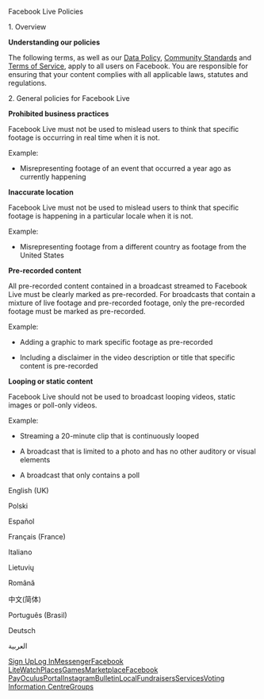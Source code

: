 Facebook Live Policies

1\. Overview

**Understanding our policies**

The following terms, as well as our [Data Policy](https://www.facebook.com/about/privacy/), [Community Standards](https://www.facebook.com/communitystandards/) and [Terms of Service](https://www.facebook.com/legal/terms), apply to all users on Facebook. You are responsible for ensuring that your content complies with all applicable laws, statutes and regulations.

2\. General policies for Facebook Live

**Prohibited business practices**

Facebook Live must not be used to mislead users to think that specific footage is occurring in real time when it is not.

Example:

*   Misrepresenting footage of an event that occurred a year ago as currently happening

**Inaccurate location**

Facebook Live must not be used to mislead users to think that specific footage is happening in a particular locale when it is not.

Example:

*   Misrepresenting footage from a different country as footage from the United States

**Pre-recorded content**

All pre-recorded content contained in a broadcast streamed to Facebook Live must be clearly marked as pre-recorded. For broadcasts that contain a mixture of live footage and pre-recorded footage, only the pre-recorded footage must be marked as pre-recorded.

Example:

*   Adding a graphic to mark specific footage as pre-recorded

*   Including a disclaimer in the video description or title that specific content is pre-recorded

**Looping or static content**

Facebook Live should not be used to broadcast looping videos, static images or poll-only videos.

Example:

*   Streaming a 20-minute clip that is continuously looped

*   A broadcast that is limited to a photo and has no other auditory or visual elements

*   A broadcast that only contains a poll

English (UK)

Polski

Español

Français (France)

Italiano

Lietuvių

Română

中文(简体)

Português (Brasil)

Deutsch

العربية

[Sign Up](https://www.facebook.com/reg/)[Log In](https://www.facebook.com/login/)[Messenger](https://l.facebook.com/l.php?u=https%3A%2F%2Fmessenger.com%2F&h=AT0yysBNprZ9O-qASaiI0OxV9yWVdvwY3XHXPEkHsQW57RydnjwRk_jXsWPLZq2tYTvOJ6SaM7uV66lN3wY7ictccZ7pE5_6bHgbB98KgKs1diioRZrex0zBb7YwC3yM96qWMPdpxe0KyTGK-bd4a7w5Hq0lcBzwiv0V5g)[Facebook Lite](https://www.facebook.com/lite/)[Watch](https://en-gb.facebook.com/watch/)[Places](https://www.facebook.com/places/)[Games](https://www.facebook.com/games/)[Marketplace](https://www.facebook.com/marketplace/)[Facebook Pay](https://pay.facebook.com/)[Oculus](https://l.facebook.com/l.php?u=https%3A%2F%2Fwww.oculus.com%2F&h=AT0yysBNprZ9O-qASaiI0OxV9yWVdvwY3XHXPEkHsQW57RydnjwRk_jXsWPLZq2tYTvOJ6SaM7uV66lN3wY7ictccZ7pE5_6bHgbB98KgKs1diioRZrex0zBb7YwC3yM96qWMPdpxe0KyTGK-bd4a7w5Hq0lcBzwiv0V5g)[Portal](https://portal.facebook.com/)[Instagram](https://l.facebook.com/l.php?u=https%3A%2F%2Fwww.instagram.com%2F&h=AT0yysBNprZ9O-qASaiI0OxV9yWVdvwY3XHXPEkHsQW57RydnjwRk_jXsWPLZq2tYTvOJ6SaM7uV66lN3wY7ictccZ7pE5_6bHgbB98KgKs1diioRZrex0zBb7YwC3yM96qWMPdpxe0KyTGK-bd4a7w5Hq0lcBzwiv0V5g)[Bulletin](https://www.bulletin.com/)[Local](https://www.facebook.com/local/lists/245019872666104/)[Fundraisers](https://www.facebook.com/fundraisers/)[Services](https://www.facebook.com/biz/directory/)[Voting Information Centre](https://www.facebook.com/votinginformationcenter/?entry_point=c2l0ZQ%3D%3D)[Groups](https://www.facebook.com/groups/explore/)